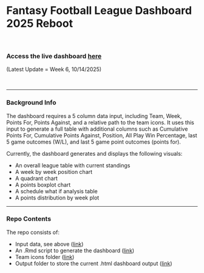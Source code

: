 # Fantasy Football League Dashboard 2025 Reboot

<br>

### Access the live dashboard [here](https://edenaxe.github.io/FFL-Dash-2025/Output/FFL_Dash.html)
(Latest Update = Week 6, 10/14/2025)

<br> 

-------------------------------------------

### Background Info

The dashboard requires a 5 column data input, including Team, Week, Points For, Points Against, and a relative path to the team icons. It uses this input to generate a full table with additional columns such as Cumulative Points For, Cumulative Points Against, Position, All Play Win Percentage, last 5 game outcomes (W/L), and last 5 game point outcomes (points for). 

Currently, the dashboard generates and displays the following visuals: 
- An overall league table with current standings 
- A week by week position chart  
- A quadrant chart 
- A points boxplot chart
- A schedule what if analysis table
- A points distribution by week plot

-------------------------------------------

### Repo Contents

The repo consists of: 
- Input data, see above ([link](https://github.com/edenaxe/FFL-Dash-2025/blob/main/FFL_Data.xlsx))
- An .Rmd script to generate the dashboard ([link](https://github.com/edenaxe/FFL-Dash-2025/blob/main/FFL_Dash.Rmd))
- Team icons folder ([link](https://github.com/edenaxe/FFL-Dash-2025/tree/main/Team%20Icons))
- Output folder to store the current .html dashboard output ([link](https://github.com/edenaxe/FFL-Dash-2025/tree/main/Output))
